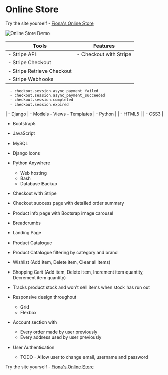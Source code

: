 # Online Store

Try the site yourself - [Fiona's Online Store](https://quinnf.pythonanywhere.com/)

![Online Store Demo](online-store-demo.gif)

| Tools | Features |
 | --- | ---|
| - Stripe API | - Checkout with Stripe |
 | - Stripe Checkout |
  | - Stripe Retrieve Checkout |
   |- Stripe Webhooks |
      - checkout.session.async_payment_failed             
      - checkout.session.async_payment_succeeded 
      - checkout.session.completed 
      - checkout.session.expired 
| - Django |
    - Models 
    - Views
    - Templates
| - Python |
| - HTML5 |
| - CSS3 |
- Bootstrap5
- JavaScript
- MySQL
- Django Icons
- Python Anywhere
  - Web hosting
  - Bash 
  - Database Backup


- Checkout with Stripe
- Checkout success page with detailed order summary
- Product info page with Bootsrap image carousel
- Breadcrumbs
- Landing Page
- Product Catalogue
- Product Catalogue filtering by category and brand
- Wishlist (Add item, Delete item, Clear all items)
- Shopping Cart (Add item, Delete item, Increment item quantity, Decrement item quantity)
- Tracks product stock and won't sell items when stock has run out
- Responsive design throughout
  - Grid
  - Flexbox
- Account section with 
  - Every order made by user previously
  - Every address used by user previously
- User Authentication
  - TODO - Allow user to change email, username and password 

Try the site yourself - [Fiona's Online Store](https://quinnf.pythonanywhere.com/)


